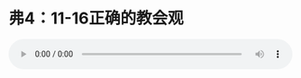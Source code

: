 # 弗4：11-16正确的教会观

<audio style="width: 100%;" preload="false" controls controlslist="nodownload"><source src="//cdn.simai.ml/audio/mp3/old/12280.mp3" type="audio/mpeg">Your browser does not support the audio element.</audio>


